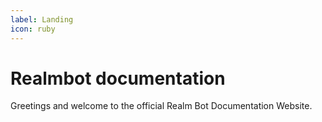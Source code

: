 ```yaml
---
label: Landing
icon: ruby 
---
```

# Realmbot documentation

Greetings and welcome to the official Realm Bot Documentation Website.
